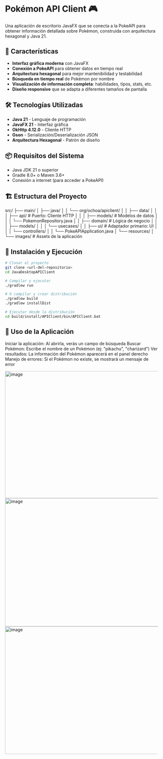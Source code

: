 # Pokémon API Client 🎮

Una aplicación de escritorio JavaFX que se conecta a la PokeAPI para obtener información detallada sobre Pokémon, construida con arquitectura hexagonal y Java 21.

## 🚀 Características

- **Interfaz gráfica moderna** con JavaFX
- **Conexión a PokeAPI** para obtener datos en tiempo real
- **Arquitectura hexagonal** para mejor mantenibilidad y testabilidad
- **Búsqueda en tiempo real** de Pokémon por nombre
- **Visualización de información completa**: habilidades, tipos, stats, etc.
- **Diseño responsive** que se adapta a diferentes tamaños de pantalla

## 🛠️ Tecnologías Utilizadas

- **Java 21** - Lenguaje de programación
- **JavaFX 21** - Interfaz gráfica
- **OkHttp 4.12.0** - Cliente HTTP
- **Gson** - Serialización/Deserialización JSON
- **Arquitectura Hexagonal** - Patrón de diseño

## 📦 Requisitos del Sistema

- Java JDK 21 o superior
- Gradle 8.0+ o Maven 3.6+
- Conexión a internet (para acceder a PokeAPI)

## 🏗️ Estructura del Proyecto
src/
├── main/
│ ├── java/
│ │ └── org/ochoa/apiclient/
│ │ ├── data/
│ │ │ ├── api/ # Puerto: Cliente HTTP
│ │ │ ├── models/ # Modelos de datos
│ │ │ └── PokemonRepository.java
│ │ ├── domain/ # Lógica de negocio
│ │ │ ├── models/
│ │ │ └── usecases/
│ │ ├── ui/ # Adaptador primario: UI
│ │ │ └── controllers/
│ │ └── PokeAPIApplication.java
│ └── resources/
│ └── images/ # Assets de la aplicación

## 🔧 Instalación y Ejecución

```bash
# Clonar el proyecto
git clone <url-del-repositorio>
cd JavaDesktopAPIClient

# Compilar y ejecutar
./gradlew run

# O compilar y crear distribución
./gradlew build
./gradlew installDist

# Ejecutar desde la distribución
cd build/install/APIClient/bin/APIClient.bat
```

## 🎯 Uso de la Aplicación
  Iniciar la aplicación: Al abrirla, verás un campo de búsqueda
  Buscar Pokémon: Escribe el nombre de un Pokémon (ej: "pikachu", "charizard")
  Ver resultados: La información del Pokémon aparecerá en el panel derecho
  Manejo de errores: Si el Pokémon no existe, se mostrará un mensaje de error

<img width="692" height="417" alt="image" src="https://github.com/user-attachments/assets/d8c80f82-834e-4406-9d88-b18cbbe148f7" />
<img width="693" height="421" alt="image" src="https://github.com/user-attachments/assets/53765e6d-3968-47fb-8048-3a8d8e9f42f0" />
<img width="690" height="419" alt="image" src="https://github.com/user-attachments/assets/ac610bd4-c818-42dd-8bb7-d54601e5f94a" />
